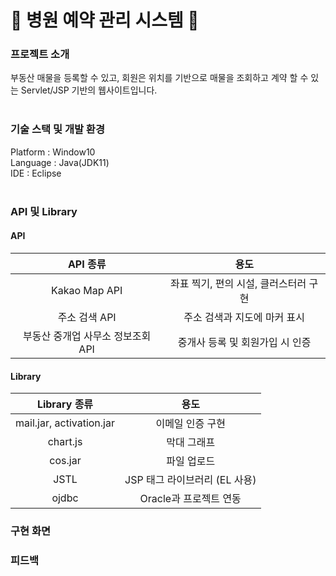 # 🏥 병원 예약 관리 시스템 📆
### 프로젝트 소개
부동산 매물을 등록할 수 있고, 회원은 위치를 기반으로 매물을 조회하고 계약 할 수 있는 Servlet/JSP 기반의 웹사이트입니다.<br>
<br>
### 기술 스택 및 개발 환경
Platform : Window10 <br>
Language : Java(JDK11) <br>
IDE : Eclipse <br> <br>

### API 및 Library
#### API

|API 종류|용도|
|:---:|:---:|
|Kakao Map API|좌표 찍기, 편의 시설, 클러스터러 구현|
|주소 검색 API|주소 검색과 지도에 마커 표시|
|부동산 중개업 사무소 정보조회 API|중개사 등록 및 회원가입 시 인증|

#### Library

|Library 종류|용도|
|:---:|:---:|
|mail.jar, activation.jar|이메일 인증 구현|
|chart.js|막대 그래프|
|cos.jar|파일 업로드|
|JSTL|JSP 태그 라이브러리 (EL 사용)|
|ojdbc|Oracle과 프로젝트 연동|

### 구현 화면
### 피드백




